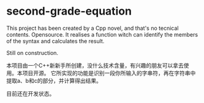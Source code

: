 # second-grade-equation

This project has been created by a Cpp novel, and that's no tecnical contents. Opensource.
It realises a function witch can identify the members of the syntax and calculates the result.

Still on construction.


本项目由一个C++新新手所创建，没什么技术含量，有兴趣的朋友可以拿去使用。本项目开源。
它所实现的功能是识别一段你所输入的字串符，再在字符串中提取a、b和c的部分，并计算得出结果。

目前还在开发状态。


